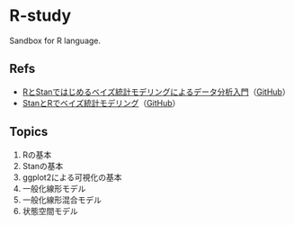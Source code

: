 # R-study
Sandbox for R language.

## Refs

- [RとStanではじめるベイズ統計モデリングによるデータ分析入門](https://logics-of-blue.com/r-stan-bayesian-model-intro-book-support/)（[GitHub](https://github.com/logics-of-blue/book-r-stan-bayesian-model-intro)）
- [StanとRでベイズ統計モデリング](https://www.kyoritsu-pub.co.jp/bookdetail/9784320112421)（[GitHub](https://github.com/MatsuuraKentaro/RStanBook)）

## Topics

1. Rの基本
2. Stanの基本
3. ggplot2による可視化の基本
4. 一般化線形モデル
5. 一般化線形混合モデル
6. 状態空間モデル
